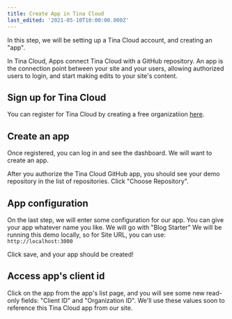```yaml
---
title: Create App in Tina Cloud
last_edited: '2021-05-10T10:00:00.000Z'
---
```


In this step, we will be setting up a Tina Cloud account, and creating an "app".

In Tina Cloud, Apps connect Tina Cloud with a GitHub repository.
An app is the connection point between your site and your users, allowing authorized users to login, and start making edits to your site's content.

## Sign up for Tina Cloud

You can register for Tina Cloud by creating a free organizatiion [here](https://auth.tina.io/register).

## Create an app

Once registered, you can log in and see the dashboard. We will want to create an app.

After you authorize the Tina Cloud GitHub app, you should see your demo repository in the list of repositories. Click "Choose Repository".

## App configuration

On the last step, we will enter some configuration for our app.
You can give your app whatever name you like. We will go with "Blog Starter"
We will be running this demo locally, so for Site URL, you can use:
`http://localhost:3000`

Click save, and your app should be created!

## Access app's client id

Click on the app from the app's list page, and you will see some new read-only fields: "Client ID" and "Organization ID". We'll use these values soon to reference this Tina Cloud app from our site.
